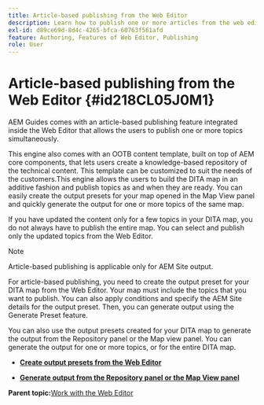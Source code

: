 ```yaml
---
title: Article-based publishing from the Web Editor
description: Learn how to publish one or more articles from the web editor. Generate output for one or more topics in a DITA map in AEM Guides.
exl-id: d89ce69d-8d4c-4265-bfca-60763f561afd
feature: Authoring, Features of Web Editor, Publishing
role: User
---
```

# Article-based publishing from the Web Editor {#id218CL05J0M1}

AEM Guides comes with an article-based publishing feature integrated inside the Web Editor that allows the users to publish one or more topics simultaneously.

This engine also comes with an OOTB content template, built on top of AEM core components, that lets users create a knowledge-based repository of the technical content. This template can be customized to suit the needs of the customers.This engine allows the users to build the DITA map in an additive fashion and publish topics as and when they are ready. You can easily create the output presets for your map opened in the Map View panel and quickly generate the output for one or more topics of the same map.

If you have updated the content only for a few topics in your DITA map, you do not always have to publish the entire map. You can select and publish only the updated topics from the Web Editor.

>[!NOTE]
>
> Article-based publishing is applicable only for AEM Site output.

For article-based publishing, you need to create the output preset for your DITA map from the Web Editor. Your map must include the topics that you want to publish. You can also apply conditions and specify the AEM Site details for the output preset. Then, you can generate output using the Generate Preset feature.

You can also use the output presets created for your DITA map to generate the output from the Repository panel or the Map view panel. You can generate the output for one or more topics, or for the entire DITA map.

-   **[Create output presets from the Web Editor](web-editor-article-publishing-presets.md)**  

-   **[Generate output from the Repository panel or the Map View panel](web-editor-article-publishing-output.md)**  


**Parent topic:**[Work with the Web Editor](web-editor.md)
